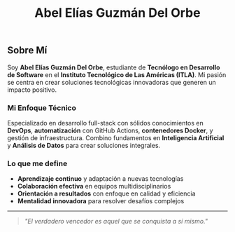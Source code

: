 ﻿---
# Display name
title: Abel Elías Guzmán Del Orbe

# Name pronunciation (optional)
name_pronunciation: ""

# Full name (for SEO)
first_name: "Abel Elías"
last_name: "Guzmán Del Orbe"

# Status emoji
status:
  icon: 💻

# Is this the primary user of the site?
superuser: true

# Highlight the author in author lists? (true/false)
highlight_name: true

# Role/position/tagline
role: Tecnólogo en Desarrollo de Software

# Organizations/Affiliations to display in Biography blox
organizations:
  - name: Instituto Tecnológico de Las Américas (ITLA)
    url: https://itla.edu.do/

# Social network links
profiles:
  - icon: at-symbol
    url: 'mailto:abelg4446@gmail.com'
    label: Correo Electrónico
  - icon: brands/github
    url: https://github.com/AbelGuzman1
    label: GitHub
  - icon: brands/linkedin
    url: https://www.linkedin.com/in/abeleliasguzman/
    label: LinkedIn
  - icon: brands/whatsapp
    url: 'https://wa.me/8093518297'
    label: WhatsApp
  - icon: document-arrow-down
    url: 'uploads/CV_Abel_Guzman_Software_ITLA.pdf'
    label: Descargar CV

# Interests
interests:
  - Desarrollo de Software
  - Programación Web Full-Stack
  - Desarrollo Frontend (React, Vue.js)
  - Desarrollo Backend (Node.js, .NET)
  - Bases de Datos (SQL Server, MySQL)
  - Tecnologías en la Nube (Azure, AWS)
  - DevOps y Contenedores (Docker, Kubernetes)
  - Inteligencia Artificial y Machine Learning
  - Análisis de Datos y Business Intelligence

# Education
education:
  - area:  Técnico Superior en Desarrollo de Software
    institution: Instituto Tecnológico de Las Américas (ITLA)
    date_start: 2023-01-01
    date_end: 2025-12-31
    summary: |
      Carrera técnica especializada en desarrollo de software con enfoque en programación web,
      bases de datos y tecnologías modernas. Formación integral en metodologías ágiles de desarrollo
      y buenas prácticas de programación.
      
      **Competencias Desarrolladas:**
      - Desarrollo de aplicaciones web responsivas
      - Programación orientada a objetos
      - Gestión de bases de datos relacionales
      - Metodologías ágiles (Scrum, Kanban)
      - Control de versiones con Git
    button:
      text: ' Ver Institución'
      url: 'https://itla.edu.do/'

# Work experience
work:
  - position:  Estudiante de Desarrollo de Software
    company_name: ITLA
    company_url: 'https://itla.edu.do/'
    company_logo: ''
    date_start: 2023-01-01
    date_end: ''
    summary: |
      **Proyectos Académicos y Actividades:**
      -  Desarrollo de aplicaciones web usando HTML5, CSS3, JavaScript ES6+
      -  Programación en múltiples lenguajes (C#, Python, Java, JavaScript)
      -  Diseño y administración de bases de datos SQL Server y MySQL
      -  Desarrollo de proyectos colaborativos en equipos ágiles
      -  Aplicación de metodologías ágiles en ciclo completo de desarrollo
      -  Implementación de soluciones con contenedores Docker
      -  Deployment en plataformas cloud (Azure, Netlify)

# Skills
skills:
  - name:  Lenguajes de Programación
    items:
      - name: C#
        description: 'Desarrollo de aplicaciones .NET y ASP.NET Core'
        percent: 85
        icon: code-bracket
      - name: JavaScript
        description: 'Desarrollo Frontend y Backend (Node.js)'
        percent: 80
        icon: code-bracket
      - name: Python
        description: 'Scripting, automatización y análisis de datos'
        percent: 75
        icon: code-bracket
      - name: Java
        description: 'Desarrollo orientado a objetos y aplicaciones enterprise'
        percent: 70
        icon: code-bracket
        
  - name:  Tecnologías Web
    items:
      - name: HTML5/CSS3
        description: 'Desarrollo frontend moderno y responsive'
        percent: 90
        icon: code-bracket
      - name: React
        description: 'Desarrollo de SPAs y componentes reutilizables'
        percent: 75
        icon: code-bracket
      - name: Node.js
        description: 'APIs REST, Express.js, y aplicaciones server-side'
        percent: 70
        icon: server
      - name: Bootstrap/Tailwind
        description: 'Frameworks CSS para diseño responsivo'
        percent: 85
        icon: paint-brush
        
  - name:  Bases de Datos
    items:
      - name: SQL Server
        description: 'Administración, T-SQL, y procedimientos almacenados'
        percent: 80
        icon: circle-stack
      - name: MySQL
        description: 'Diseño de esquemas, optimización de consultas'
        percent: 75
        icon: circle-stack
      - name: MongoDB
        description: 'Bases de datos NoSQL y documentos JSON'
        percent: 60
        icon: circle-stack
        
  - name:  Herramientas y DevOps
    color: '#eeac02'
    color_border: '#f0bf23'
    items:
      - name: Git/GitHub
        description: 'Control de versiones y colaboración'
        percent: 85
        icon: brands/github
      - name: Visual Studio/VS Code
        description: 'IDEs para desarrollo .NET y web'
        percent: 90
        icon: code-bracket
      - name: Docker
        description: 'Contenedores y orquestación básica'
        percent: 60
        icon: server
      - name: Azure DevOps
        description: 'CI/CD, pipelines y gestión de proyectos'
        percent: 65
        icon: cloud

# Languages
languages:
  - name:  Español
    percent: 100
  - name:  Inglés
    percent: 70

# Awards and Certifications
awards:
  - title:  Estudiante Activo - Desarrollo de Software
    date: '2023-01-01'
    date_end: '2025-12-31'
    awarder: ITLA
    summary: |
      Cursando carrera técnica superior en Desarrollo de Software con enfoque en
      tecnologías modernas, metodologías ágiles, y mejores prácticas de la industria.
      
      **Logros Destacados:**
      - Participación en proyectos colaborativos multidisciplinarios
      - Implementación de soluciones DevOps para automatización
      - Desarrollo de aplicaciones full-stack funcionales
      - Aplicación de principios SOLID y patrones de diseño
---

##  Sobre Mí

Soy **Abel Elías Guzmán Del Orbe**, estudiante de **Tecnólogo en Desarrollo de Software** en el **Instituto Tecnológico de Las Américas (ITLA)**. Mi pasión se centra en crear soluciones tecnológicas innovadoras que generen un impacto positivo.

###  Mi Enfoque Técnico

Especializado en desarrollo full-stack con sólidos conocimientos en **DevOps**, **automatización** con GitHub Actions, **contenedores Docker**, y gestión de infraestructura. Combino fundamentos en **Inteligencia Artificial** y **Análisis de Datos** para crear soluciones integrales.

###  Lo que me define

-  **Aprendizaje continuo** y adaptación a nuevas tecnologías
-  **Colaboración efectiva** en equipos multidisciplinarios
-  **Orientación a resultados** con enfoque en calidad y eficiencia
-  **Mentalidad innovadora** para resolver desafíos complejos

---

> *"El verdadero vencedor es aquel que se conquista a sí mismo."* 
